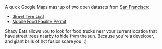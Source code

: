 A quick Google Maps mashup of two open datasets from [San Francisco](http://data.sfgov.org):

- [Street Tree List](http://dev.socrata.com/foundry/#/data.sfgov.org/2zah-tuvt)]
- [Mobile Food Facility Permit](http://dev.socrata.com/foundry/#/data.sfgov.org/6a9r-agq8)

Shady Eats allows you to look for food trucks near your current location that have street trees nearby to hide from the sun. Because you're a developer, and giant balls of hot fusion scare you. :)

